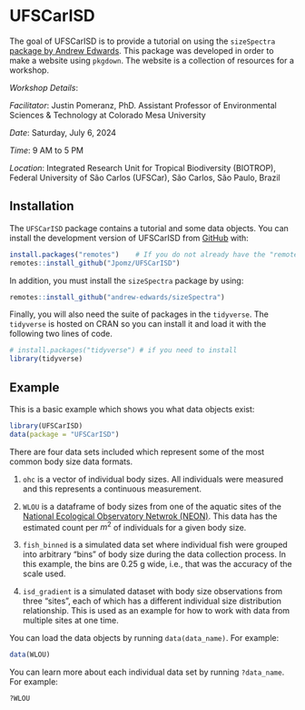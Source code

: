 
<!-- README.md is generated from README.Rmd. Please edit that file -->

# UFSCarISD

<!-- badges: start -->
<!-- badges: end -->

The goal of UFSCarISD is to provide a tutorial on using the
`sizeSpectra` [package by Andrew
Edwards](https://github.com/andrew-edwards/sizeSpectra). This package
was developed in order to make a website using `pkgdown`. The website is
a collection of resources for a workshop.

*Workshop Details*:

*Facilitator*: Justin Pomeranz, PhD. Assistant Professor of
Environmental Sciences & Technology at Colorado Mesa University

*Date*: Saturday, July 6, 2024

*Time*: 9 AM to 5 PM

*Location*: Integrated Research Unit for Tropical Biodiversity
(BIOTROP), Federal University of São Carlos (UFSCar), São Carlos, São
Paulo, Brazil

## Installation

The `UFSCarISD` package contains a tutorial and some data objects. You
can install the development version of UFSCarISD from
[GitHub](https://github.com/) with:

``` r
install.packages("remotes")    # If you do not already have the "remotes" package
remotes::install_github("Jpomz/UFSCarISD")
```

In addition, you must install the `sizeSpectra` package by using:

``` r
remotes::install_github("andrew-edwards/sizeSpectra")
```

Finally, you will also need the suite of packages in the `tidyverse`.
The `tidyverse` is hosted on CRAN so you can install it and load it with
the following two lines of code.

``` r
# install.packages("tidyverse") # if you need to install
library(tidyverse)
```

## Example

This is a basic example which shows you what data objects exist:

``` r
library(UFSCarISD)
data(package = "UFSCarISD")
```

There are four data sets included which represent some of the most
common body size data formats.

1.  `ohc` is a vector of individual body sizes. All individuals were
    measured and this represents a continuous measurement.

2.  `WLOU` is a dataframe of body sizes from one of the aquatic sites of
    the [National Ecological Observatory Netwrok
    (NEON)](https://www.neonscience.org). This data has the estimated
    count per $m^2$ of individuals for a given body size.

3.  `fish_binned` is a simulated data set where individual fish were
    grouped into arbitrary “bins” of body size during the data
    collection process. In this example, the bins are 0.25 g wide, i.e.,
    that was the accuracy of the scale used.

4.  `isd_gradient` is a simulated dataset with body size observations
    from three “sites”, each of which has a different individual size
    distribution relationship. This is used as an example for how to
    work with data from multiple sites at one time.

You can load the data objects by running `data(data_name)`. For example:

``` r
data(WLOU)
```

You can learn more about each individual data set by running
`?data_name`. For example:

``` r
?WLOU
```
